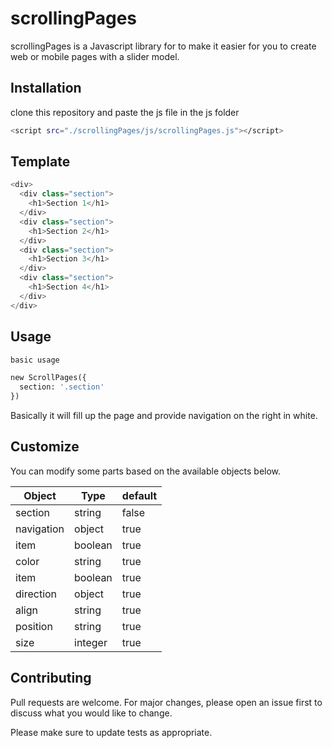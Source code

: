 # scrollingPages

scrollingPages is a Javascript library for to make it easier for you to create web or mobile pages with a slider model.

## Installation

clone this repository and paste the js file in the js folder

```bash
<script src="./scrollingPages/js/scrollingPages.js"></script>
```

## Template

```python
<div>
  <div class="section">
    <h1>Section 1</h1>
  </div>
  <div class="section">
    <h1>Section 2</h1>
  </div>
  <div class="section">
    <h1>Section 3</h1>
  </div>
  <div class="section">
    <h1>Section 4</h1>
  </div>
</div>
```

## Usage

```python
basic usage

new ScrollPages({
  section: '.section'
})
```

Basically it will fill up the page and provide navigation on the right in white.

## Customize

You can modify some parts based on the available objects below.

| Object | Type | default |
| ------ | ------ | ------ |
| section | string | false |
| navigation | object | true |
| item | boolean | true |
| color | string | true |
| item | boolean | true |
| direction | object | true |
| align | string | true |
| position | string | true |
| size | integer | true |

## Contributing
Pull requests are welcome. For major changes, please open an issue first to discuss what you would like to change.

Please make sure to update tests as appropriate.
